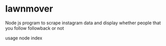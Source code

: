# lawnmover
Node js program to scrape  instagram data and display whether people that you follow followback or not

usage node index <username> <password>
